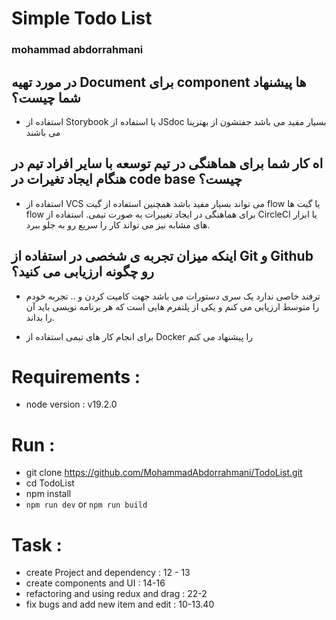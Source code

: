 # Simple Todo List
### mohammad abdorrahmani

## در مورد تهیه Document برای component ها پیشنهاد شما چیست؟

- استفاده از Storybook یا استفاده از JSdoc بسیار مفید می باشد
  جفتشون  از بهترینا می باشند

## اه کار شما برای هماهنگی در تیم توسعه با سایر افراد تیم در هنگام ایجاد تغیرات در code base چیست؟

- استفاده از VCS می تواند بسیار مفید باشد همچنین استفاده از گیت flow یا گیت ها flow برای هماهنگی در ایجاد تغییرات به صورت تیمی. استفاده از CircleCI  یا ابزار های مشابه نیز می تواند کار را سریع رو به جلو ببرد.

## اینکه میزان تجربه ی شخصی در استفاده از Git و Github رو چگونه ارزیابی می کنید؟
- ترفند خاصی ندارد یک سری دستورات می باشد جهت کامیت کردن و .. تجربه خودم را متوسط ارزیابی می کنم و یکی از پلتفرم هایی است که هر برنامه نویسی باید آن را بداند.

- برای انجام کار های تیمی استفاده از Docker را پیشنهاد می کنم


# Requirements :
- node version : v19.2.0

# Run :
- git clone https://github.com/MohammadAbdorrahmani/TodoList.git
- cd TodoList
- npm install
- `npm run dev` or `npm run build`

# Task :
- create Project and dependency : 12 - 13
- create components and UI : 14-16
- refactoring and using redux and drag : 22-2
- fix bugs and add new item and edit : 10-13.40

